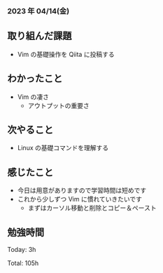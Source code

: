 ### 2023 年 04/14(金)

## 取り組んだ課題

- Vim の基礎操作を Qiita に投稿する

## わかったこと

- Vim の凄さ
  - アウトプットの重要さ

## 次やること

- Linux の基礎コマンドを理解する

## 感じたこと

- 今日は用意がありますので学習時間は短めです
- これから少しずつ Vim に慣れていきたいです
  - まずはカーソル移動と削除とコピー＆ペースト

## 勉強時間

Today: 3h

Total: 105h
